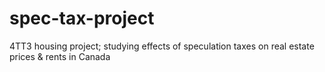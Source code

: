 # spec-tax-project
4TT3 housing project; studying effects of speculation taxes on real estate prices &amp; rents in Canada
